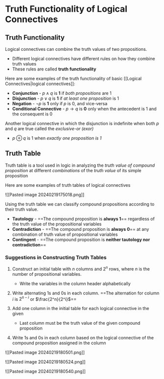 # Truth Functionality of Logical Connectives
## Truth Functionality
Logical connectives can combine the truth values of two propositions.
- Different logical connectives have different rules on how they combine truth values
- These rules are called **truth functionality**

Here are some examples of the truth functionality of basic [[Logical Connectives|logical connectives]]:
- **Conjunction** - $p \wedge q$ is **1** if *both propositions* are 1
- **Disjunction** - $p \vee q$ is **1** if *at least one proposition* is 1
- **Negation** - $\neg p$ is **1** only if $p$ is 0, and vice-versa
- **Conditional Connective** - $p \rightarrow q$ is **0** only when the antecedent is 1 and the consequent is 0

Another logical connective in which the disjunction is indefinite when both $p$ and $q$ are true called the **exclusive-or* (exor)*
- $p \oplus q$ is 1 when *exactly one proposition is 1*

## Truth Table
Truth table is a tool used in logic in analyzing the *truth value of compound proposition* at different *combinations* of the *truth value* of its simple proposition

Here are some examples of truth tables of logical connectives

![[Pasted image 20240219175018.png]]

Using the truth table we can classify compound propositions according to their truth value.
- **Tautology** - ==The  compound proposition is **always 1**== regardless of the truth value of the propositional variables
- **Contradiction** - ==The compound proposition is **always 0**== at any combination of truth value of propositional variables
- **Contingent** - ==The compound proposition is **neither tautology nor contradiction**==

### Suggestions in Constructing Truth Tables
1. Construct an initial table with $n$ columns and $2^n$ rows, where $n$ is the number of propositional variables.
	- Write the variables in the column header alphabetically

2. Write alternating 1s and 0s in each column. ==The alternation for column $i$ is $2^{n-i}$ or $\frac{2^n}{2^i}$==

3. Add one column in the initial table for each logical connective in the given
	- Last column must be the truth value of the given compound proposition

4. Write 1s and 0s in each column based on the logical connective of the compound proposition assigned in the column

![[Pasted image 20240219180501.png]]

![[Pasted image 20240219180524.png]]

![[Pasted image 20240219180540.png]]
